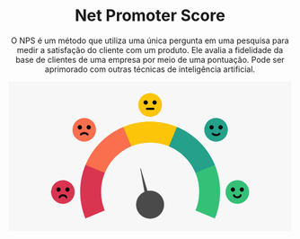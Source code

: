 ### <h1 align="center">Net Promoter Score</h1>
<p align="center"> O NPS é um método que utiliza uma única pergunta em uma pesquisa para medir a satisfação do cliente com um produto. Ele avalia a fidelidade da base de clientes de uma empresa por meio de uma pontuação. 
Pode ser aprimorado com outras técnicas de inteligência artificial. </p>

<img src="nps.png">
